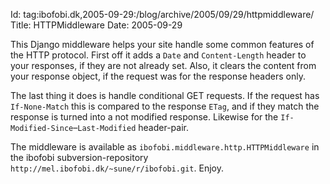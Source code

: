 Id: tag:ibofobi.dk,2005-09-29:/blog/archive/2005/09/29/httpmiddleware/
Title: HTTPMiddleware
Date: 2005-09-29

This Django middleware helps your site handle some common features of the HTTP protocol. First off it adds a `Date` and `Content-Length` header to your responses, if they are not already set. Also, it clears the content from your response object, if the request was for the response headers only.

The last thing it does is handle conditional GET requests. If the request has `If-None-Match` this is compared to the response `ETag`, and if they match the response is turned into a not modified response. Likewise for the `If-Modified-Since`&#8211;`Last-Modified` header-pair.

The middleware is available as `ibofobi.middleware.http.HTTPMiddleware` in the ibofobi subversion-repository `http://mel.ibofobi.dk/~sune/r/ibofobi.git`. Enjoy.
